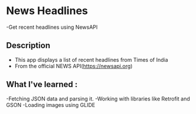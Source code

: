 # News Headlines
-Get recent headlines using NewsAPI

## Description

- This app displays a list of recent headlines from Times of India
- From the official NEWS API(https://newsapi.org)

## What I've learned :
-Fetching JSON data and parsing it.
-Working with libraries like Retrofit and GSON
-Loading images using GLIDE
